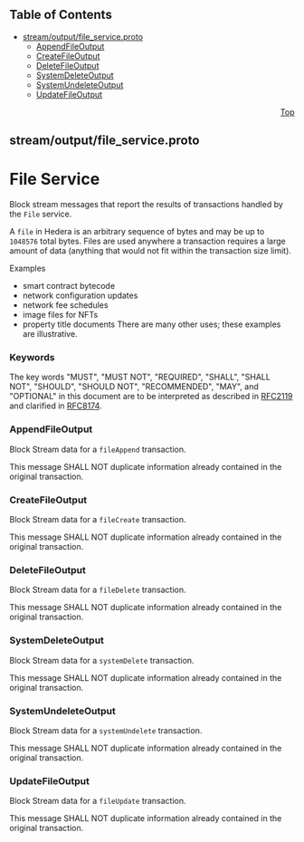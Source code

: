 ## Table of Contents

- [stream/output/file_service.proto](#stream_output_file_service-proto)
    - [AppendFileOutput](#com-hedera-hapi-block-stream-output-AppendFileOutput)
    - [CreateFileOutput](#com-hedera-hapi-block-stream-output-CreateFileOutput)
    - [DeleteFileOutput](#com-hedera-hapi-block-stream-output-DeleteFileOutput)
    - [SystemDeleteOutput](#com-hedera-hapi-block-stream-output-SystemDeleteOutput)
    - [SystemUndeleteOutput](#com-hedera-hapi-block-stream-output-SystemUndeleteOutput)
    - [UpdateFileOutput](#com-hedera-hapi-block-stream-output-UpdateFileOutput)
  



<a name="stream_output_file_service-proto"></a>
<p align="right"><a href="#top">Top</a></p>

## stream/output/file_service.proto
# File Service
Block stream messages that report the results of transactions handled
by the `File` service.

A `file` in Hedera is an arbitrary sequence of bytes and may be up to
`1048576` total bytes. Files are used anywhere a transaction requires a
large amount of data (anything that would not fit within the
transaction size limit).

Examples
 - smart contract bytecode
 - network configuration updates
 - network fee schedules
 - image files for NFTs
 - property title documents
There are many other uses; these examples are illustrative.

### Keywords
The key words "MUST", "MUST NOT", "REQUIRED", "SHALL", "SHALL NOT",
"SHOULD", "SHOULD NOT", "RECOMMENDED", "MAY", and "OPTIONAL" in this
document are to be interpreted as described in
[RFC2119](https://www.ietf.org/rfc/rfc2119) and clarified in
[RFC8174](https://www.ietf.org/rfc/rfc8174).


<a name="com-hedera-hapi-block-stream-output-AppendFileOutput"></a>

### AppendFileOutput
Block Stream data for a `fileAppend` transaction.

This message SHALL NOT duplicate information already contained
in the original transaction.






<a name="com-hedera-hapi-block-stream-output-CreateFileOutput"></a>

### CreateFileOutput
Block Stream data for a `fileCreate` transaction.

This message SHALL NOT duplicate information already contained in
the original transaction.






<a name="com-hedera-hapi-block-stream-output-DeleteFileOutput"></a>

### DeleteFileOutput
Block Stream data for a `fileDelete` transaction.

This message SHALL NOT duplicate information already contained in
the original transaction.






<a name="com-hedera-hapi-block-stream-output-SystemDeleteOutput"></a>

### SystemDeleteOutput
Block Stream data for a `systemDelete` transaction.

This message SHALL NOT duplicate information already contained in
the original transaction.






<a name="com-hedera-hapi-block-stream-output-SystemUndeleteOutput"></a>

### SystemUndeleteOutput
Block Stream data for a `systemUndelete` transaction.

This message SHALL NOT duplicate information already contained in
the original transaction.






<a name="com-hedera-hapi-block-stream-output-UpdateFileOutput"></a>

### UpdateFileOutput
Block Stream data for a `fileUpdate` transaction.

This message SHALL NOT duplicate information already contained in
the original transaction.





 <!-- end messages -->

 <!-- end enums -->

 <!-- end HasExtensions -->

 <!-- end services -->



